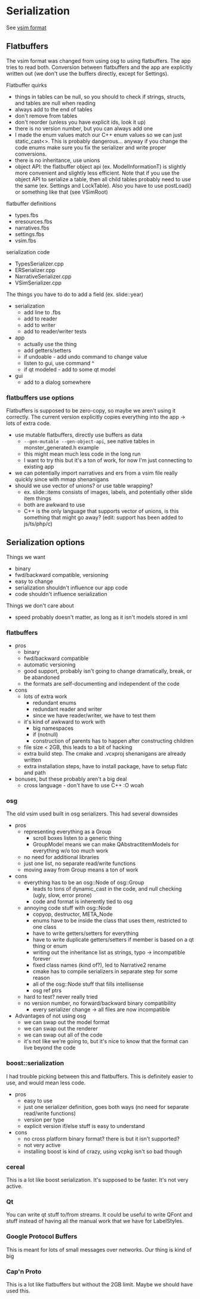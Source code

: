 # Serialization

See [vsim format](vsimformat.md)

## Flatbuffers

The vsim format was changed from using osg to using flatbuffers. The app tries to read both. Conversion between flatbuffers and the app are explicitly written out (we don't use the buffers directly, except for Settings).

Flatbuffer quirks

- things in tables can be null, so you should to check if strings, structs, and tables are null when reading
- always add to the end of tables
- don't remove from tables
- don't reorder (unless you have explicit ids, look it up)
- there is no version number, but you can always add one
- I made the enum values match our C++ enum values so we can just static_cast<>. This is probably dangerous... anyway if you change the code enums make sure you fix the serializer and write proper conversions.
- there is no inheritance, use unions
- object API: the flatbuffer object api (ex. ModelInformationT) is slightly more convenient and slightly less efficient. Note that if you use the object API to serialize a table, then all child tables probably need to use the same (ex. Settings and LockTable). Also you have to use postLoad() or something like that (see VSimRoot)

flatbuffer definitions
- types.fbs
- eresources.fbs
- narratives.fbs
- settings.fbs
- vsim.fbs

serialization code
- TypesSerializer.cpp
- ERSerializer.cpp
- NarrativeSerializer.cpp
- VSimSerializer.cpp

The things you have to do to add a field (ex. slide::year)
- serialization
    - add line to .fbs
    - add to reader
    - add to writer
    - add to reader/writer tests
- app
    - actually use the thing
    - add getters/setters
    - if undoable - add undo command to change value
    - listen to gui, use command ^
    - if qt modeled - add to some qt model
- gui
    - add to a dialog somewhere

### flatbuffers use options

Flatbuffers is supposed to be zero-copy, so maybe we aren't using it correctly. The current version explicitly copies everything into the app -> lots of extra code.

- use mutable flatbuffers, directly use buffers as data
    - `--gen-mutable --gen-object-api`, see native tables in monster_generated.h example
    - this might mean much less code in the long run
    - I want to try this but it's a ton of work, for now I'm just connecting to existing app
- we can potentially import narratives and ers from a vsim file really quickly since with mmap shenanigans
- should we use vector of unions? or use table wrapping?
    - ex. slide::items consists of images, labels, and potentially other slide item things
    - both are awkward to use
    - C++ is the only language that supports vector of unions, is this something that might go away? (edit: support has been added to js/ts/php/c)

## Serialization options

Things we want
- binary
- fwd/backward compatible, versioning
- easy to change
- serialization shouldn't influence our app code
- code shouldn't influence serialization

Things we don't care about
- speed probably doesn't matter, as long as it isn't models stored in xml

### flatbuffers
- pros
    - binary
    - fwd/backward compatible
    - automatic versioning
    - good support, probably isn't going to change dramatically, break, or be abandoned
    - the formats are self-documenting and independent of the code
- cons
    - lots of extra work
        - redundant enums
        - redundant reader and writer
        - since we have reader/writer, we have to test them
    - it's kind of awkward to work with
        - big namespaces
        - if (notnull)
        - construction of parents has to happen after constructing children
    - file size < 2GB, this leads to a bit of hacking
    - extra build step. The cmake and .vcxproj shenanigans are already written
    - extra installation steps, have to install package, have to setup flatc and path
- bonuses, but these probably aren't a big deal
    - cross language - don't have to use C++ :O woah

### osg
The old vsim used built in osg serializers. This had several downsides

- pros
    - representing everything as a Group
        - scroll boxes listen to a generic thing
        - GroupModel means we can make QAbstractItemModels for everything w/o too much work
    - no need for additional libraries
    - just one list, no separate read/write functions
    - moving away from Group means a ton of work
- cons
    - everything has to be an osg::Node of osg::Group
        - leads to tons of dynamic_cast in the code, and null checking (ugly, slow, error prone)
        - code and format is inherently tied to osg
    - annoying code stuff with osg::Node
        - copyop, destructor, META_Node
        - enums have to be inside the class that uses them, restricted to one class
        - have to write getters/setters for everything
        - have to write duplicate getters/setters if member is based on a qt thing or enum
        - writing out the inheritance list as strings, typo -> incompatible forever
        - fixed class names (kind of?), led to Narrative2 rename
        - cmake has to compile serializers in separate step for some reason
        - all of the osg::Node stuff that fills intellisense
        - osg ref ptrs
    - hard to test? never really tried
    - no version number, no forward/backward binary compatibility
        - every serializer change -> all files are now incompatible
- Advantages of not using osg
    - we can swap out the model format
    - we can swap out the renderer
    - we can swap out all of the code
    - it's not like we're going to, but it's nice to know that the format can live beyond the code

### boost::serialization

I had trouble picking between this and flatbuffers. This is definitely easier to use, and would mean less code.

- pros
    - easy to use
    - just one serializer definition, goes both ways (no need for separate read/write functions)
    - version per type
    - explicit version if/else stuff is easy to understand
- cons
    - no cross platform binary format? there is but it isn't supported?
    - not very active
    - installing boost is kind of crazy, using vcpkg isn't so bad though

### cereal

This is a lot like boost serialization. It's supposed to be faster. It's not very active.

### Qt

You can write qt stuff to/from streams. It could be useful to write QFont and stuff instead of having all the manual work that we have for LabelStyles.

### Google Protocol Buffers

This is meant for lots of small messages over networks. Our thing is kind of big

### Cap'n Proto

This is a lot like flatbuffers but without the 2GB limit. Maybe we should have used this.